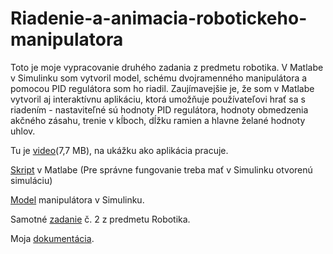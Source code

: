 # Riadenie-a-animacia-robotickeho-manipulatora
Toto je moje vypracovanie druhého zadania z predmetu robotika. V Matlabe v Simulinku som vytvoril model, schému dvojramenného manipulátora a pomocou PID regulátora som ho riadil.
Zaujímavejšie je, že som v Matlabe vytvoril aj interaktívnu aplikáciu, ktorá umožňuje používateľovi hrať sa s riadením - nastaviteľné sú hodnoty PID regulátora, hodnoty obmedzenia akčného zásahu, trenie v kĺboch, dĺžku ramien a hlavne želané hodnoty uhlov.

Tu je [video](videoAnimacieManipulatora.mp4)(7,7 MB), na ukážku ako aplikácia pracuje.

[Skript](riadenieManipulatoraAplikacia.m) v Matlabe (Pre správne fungovanie treba mať v Simulinku otvorenú simuláciu)

[Model](zad2_sim.slx) manipulátora v Simulinku.

Samotné [zadanie](RobZad2.pdf) č. 2 z predmetu Robotika.

Moja [dokumentácia](zad2_dokumentacia.pdf).
